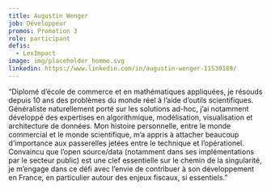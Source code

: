 ```yaml
---
title: Augustin Wenger
job: Développeur
promos: Promotion 3
role: participant
defis:
  - LexImpact
image: img/placeholder_homme.svg
linkedin: https://www.linkedin.com/in/augustin-wenger-11530189/
---
```

“Diplomé d’école de commerce et en mathématiques appliquées, je résouds depuis 10 ans des problèmes du monde réel à l’aide d’outils scientifiques. Généraliste naturellement porté sur les solutions ad-hoc, j’ai notamment développé des expertises en algorithmique, modélisation, visualisation et architecture de données. Mon histoire personnelle, entre le monde commercial et le monde scientifique, m’a appris à attacher beaucoup d’importance aux passerelles jetées entre le technique et l’opérationel. Convaincu que l’open source/data (notamment dans ses implémentations par le secteur public) est une clef essentielle sur le chemin de la singularité, je m’engage dans ce défi avec l’envie de contribuer à son développement en France, en particulier autour des enjeux fiscaux, si essentiels.”
